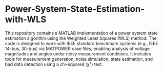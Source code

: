 # Power-System-State-Estimation-with-WLS
This repository contains a MATLAB implementation of a power system state estimation algorithm using the Weighted Least Squares (WLS) method. The code is designed to work with IEEE standard benchmark systems (e.g., IEEE 14-bus, 30-bus) via MATPOWER case files, enabling analysis of voltage magnitudes and angles under noisy measurement conditions. It includes tools for measurement generation, noise simulation, state estimation, and bad data detection using a chi-squared (χ²) test.
